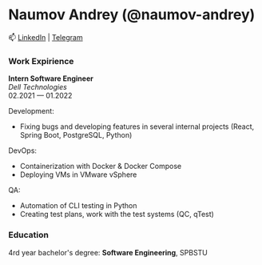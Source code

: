 # Naumov Andrey (@naumov-andrey)

📫 [LinkedIn](https://www.linkedin.com/in/naumov-andrey/) | [Telegram](https://t.me/naumov_andrey)

### Work Expirience

**Intern Software Engineer**\
*Dell Technologies*\
02.2021 — 01.2022

Development:

* Fixing bugs and developing features in several internal projects (React, Spring Boot, PostgreSQL, Python)

DevOps:

* Containerization with Docker & Docker Compose
* Deploying VMs in VMware vSphere

QA:

* Automation of CLI testing in Python
* Creating test plans, work with the test systems (QC, qTest)

### Education

4rd year bachelor's degree: **Software Engineering**, SPBSTU

